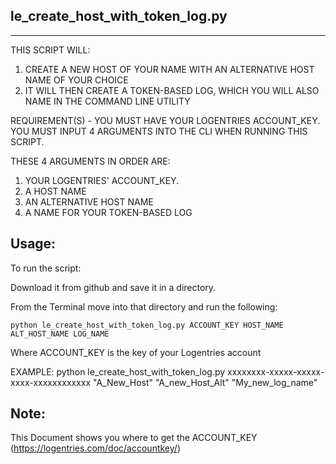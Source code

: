 le_create_host_with_token_log.py
-------------------
-------------------

 THIS SCRIPT WILL:
 1. CREATE A NEW HOST OF YOUR NAME WITH AN ALTERNATIVE HOST NAME OF YOUR CHOICE
 2. IT WILL THEN CREATE A TOKEN-BASED LOG, WHICH YOU WILL ALSO NAME IN THE COMMAND LINE UTILITY
 

REQUIREMENT(S) - YOU MUST HAVE YOUR LOGENTRIES ACCOUNT_KEY.  
YOU MUST INPUT 4 ARGUMENTS INTO THE CLI WHEN RUNNING THIS SCRIPT.

THESE 4 ARGUMENTS IN ORDER ARE:
1.  YOUR LOGENTRIES' ACCOUNT_KEY.
2.  A HOST NAME
3.  AN ALTERNATIVE HOST NAME 
4.  A NAME FOR YOUR TOKEN-BASED LOG


Usage:
-----

To run the script:

Download it from github and save it in a directory. 

From the Terminal move into that directory and run the following: 

	python le_create_host_with_token_log.py ACCOUNT_KEY HOST_NAME ALT_HOST_NAME LOG_NAME

Where ACCOUNT_KEY is the key of your Logentries account

EXAMPLE:
    python le_create_host_with_token_log.py xxxxxxxx-xxxxx-xxxxx-xxxx-xxxxxxxxxxxx "A_New_Host" "A_new_Host_Alt" "My_new_log_name"


Note:
-----
This Document shows you where to get the ACCOUNT_KEY (https://logentries.com/doc/accountkey/)

